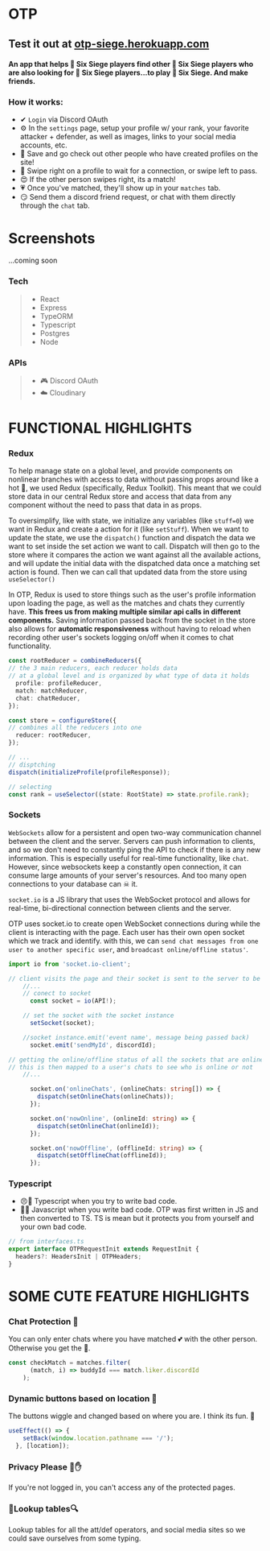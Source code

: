 # OTP

## Test it out at [otp-siege.herokuapp.com](https://otp-siege.herokuapp.com/)
#### An app that helps 🌈 Six Siege players find other 🌈 Six Siege players who are also looking for 🌈 Six Siege players...to play 🌈 Six Siege. And make friends.

### How it works:
 - ✔ `Login` via Discord OAuth
 - ⚙ In the `settings` page, setup your profile w/ your rank, your favorite attacker + defender, as well as images, links to your social media accounts, etc.
 - 👀 Save and go check out other people who have created profiles on the site!
 - 👋 Swipe right on a profile to wait for a connection, or swipe left to pass.
 - 😍 If the other person swipes right, its a match!
 - 💗 Once you've matched, they'll show up in your `matches` tab.
 - 😏 Send them a discord friend request, or chat with them directly through the `chat` tab.

# Screenshots

...coming soon
### Tech
> - React
> - Express
> - TypeORM
> - Typescript
> - Postgres
> - Node

### APIs
> - 🎮 Discord OAuth
> - ☁️ Cloudinary

# FUNCTIONAL HIGHLIGHTS

### Redux
To help manage state on a global level, and provide components on nonlinear branches with access to data without passing props around like a hot 🥔, we used Redux (specifically, Redux Toolkit). This meant that we could store data in our central Redux store and access that data from any component without the need to pass that data in as props.

To oversimplify, like with state, we initialize any variables (like `stuff=0`) we want in Redux and create a action for it (like `setStuff`). When we want to update the state, we use the `dispatch()` function and dispatch the data we want to set inside the set action we want to call. Dispatch will then go to the store where it compares the action we want against all the available actions, and will update the initial data with the dispatched data once a matching set action is found. Then we can call that updated data from the store using `useSelector()`

In OTP, Redux is used to store things such as the user's profile information upon loading the page, as well as the matches and chats they currently have. **This frees us from making multiple similar api calls in different components.** Saving information passed back from the socket in the store also allows for **automatic responsiveness** without having to reload when recording other user's sockets logging on/off when it comes to chat functionality.

```typescript
const rootReducer = combineReducers({
// the 3 main reducers, each reducer holds data
// at a global level and is organized by what type of data it holds
  profile: profileReducer,
  match: matchReducer,
  chat: chatReducer,
});

const store = configureStore({
// combines all the reducers into one
  reducer: rootReducer,
});

// ...
// disptching
dispatch(initializeProfile(profileResponse));

// selecting
const rank = useSelector((state: RootState) => state.profile.rank);

```

### Sockets
`WebSockets` allow for a persistent and open two-way communication channel between the client and the server. Servers can push information to clients, and so we don't need to constantly ping the API to check if there is any new information. This is especially useful for real-time functionality, like `chat`. However, since websockets keep a constantly open connection, it can consume large amounts of your server's resources. And too many open connections to your database can ☠ it.

`socket.io` is a JS library that uses the WebSocket protocol and allows for real-time, bi-directional connection between clients and the server.

OTP uses socket.io to create open WebSocket connections during while the client is interacting with the page. Each user has their own open socket which we track and identify.
with this, we can `send chat messages from one user to another specific user`, and `broadcast online/offline status'`.



```typescript
import io from 'socket.io-client';

// client visits the page and their socket is sent to the server to be logged
    //...
    // conect to socket
      const socket = io(API!);

    // set the socket with the socket instance
      setSocket(socket);

    //socket instance.emit('event name', message being passed back)
      socket.emit('sendMyId', discordId);

// getting the online/offline status of all the sockets that are online
// this is then mapped to a user's chats to see who is online or not
    //...

      socket.on('onlineChats', (onlineChats: string[]) => {
        dispatch(setOnlineChats(onlineChats));
      });

      socket.on('nowOnline', (onlineId: string) => {
        dispatch(setOnlineChat(onlineId));
      });

      socket.on('nowOffline', (offlineId: string) => {
        dispatch(setOfflineChat(offlineId));
      });

```
### Typescript
- 😠💢 Typescript when you try to write bad code.
 - 🥴🙃 Javascript when you write bad code.
OTP was first written in JS and then converted to TS. TS is mean but it protects you from yourself and your own bad code.

```typescript
// from interfaces.ts
export interface OTPRequestInit extends RequestInit {
  headers?: HeadersInit | OTPHeaders;
}
```

# SOME CUTE FEATURE HIGHLIGHTS

### Chat Protection 🦙
You can only enter chats where you have matched 💕 with the other person. Otherwise you get the 👢.

```typescript
const checkMatch = matches.filter(
      (match, i) => buddyId === match.liker.discordId
    );
```

### Dynamic buttons based on location 🧨
The buttons wiggle and changed based on where you are. I think its fun. 🤗
```typescript
useEffect(() => {
    setBack(window.location.pathname === '/');
  }, [location]);
```

### Privacy Please 🛑✋
 If you're not logged in, you can't access any of the protected pages.

### 🔎Lookup tables🔍
Lookup tables for all the att/def operators, and social media sites so we could save ourselves from some typing.